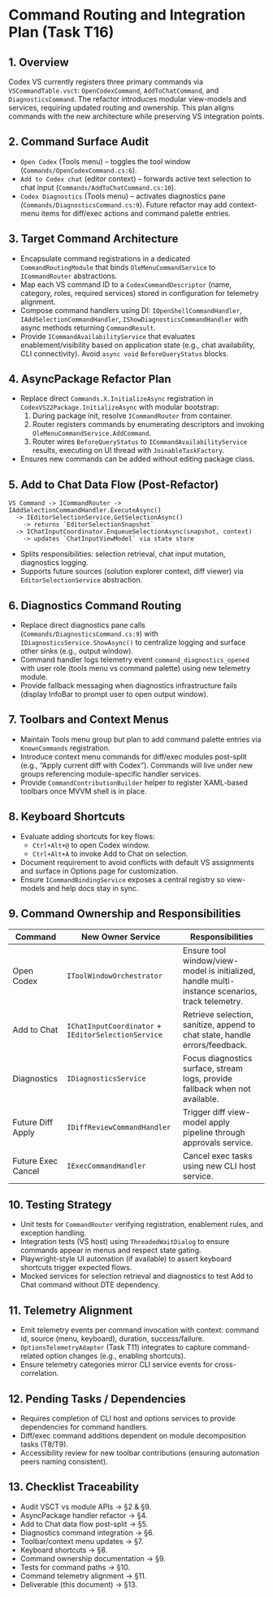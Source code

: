 # Command Routing and Integration Plan (Task T16)

## 1. Overview
Codex VS currently registers three primary commands via `VSCommandTable.vsct`: `OpenCodexCommand`, `AddToChatCommand`, and `DiagnosticsCommand`. The refactor introduces modular view-models and services, requiring updated routing and ownership. This plan aligns commands with the new architecture while preserving VS integration points.

## 2. Command Surface Audit
- `Open Codex` (Tools menu) – toggles the tool window (`Commands/OpenCodexCommand.cs:6`).
- `Add to Codex chat` (editor context) – forwards active text selection to chat input (`Commands/AddToChatCommand.cs:10`).
- `Codex Diagnostics` (Tools menu) – activates diagnostics pane (`Commands/DiagnosticsCommand.cs:9`).
Future refactor may add context-menu items for diff/exec actions and command palette entries.

## 3. Target Command Architecture
- Encapsulate command registrations in a dedicated `CommandRoutingModule` that binds `OleMenuCommandService` to `ICommandRouter` abstractions.
- Map each VS command ID to a `CodexCommandDescriptor` (name, category, roles, required services) stored in configuration for telemetry alignment.
- Compose command handlers using DI: `IOpenShellCommandHandler`, `IAddSelectionCommandHandler`, `IShowDiagnosticsCommandHandler` with async methods returning `CommandResult`.
- Provide `ICommandAvailabilityService` that evaluates enablement/visibility based on application state (e.g., chat availability, CLI connectivity). Avoid `async void` `BeforeQueryStatus` blocks.

## 4. AsyncPackage Refactor Plan
- Replace direct `Commands.X.InitializeAsync` registration in `CodexVS22Package.InitializeAsync` with modular bootstrap:
  1. During package init, resolve `ICommandRouter` from container.
  2. Router registers commands by enumerating descriptors and invoking `OleMenuCommandService.AddCommand`.
  3. Router wires `BeforeQueryStatus` to `ICommandAvailabilityService` results, executing on UI thread with `JoinableTaskFactory`.
- Ensures new commands can be added without editing package class.

## 5. Add to Chat Data Flow (Post-Refactor)
```
VS Command -> ICommandRouter -> IAddSelectionCommandHandler.ExecuteAsync()
  -> IEditorSelectionService.GetSelectionAsync()
    -> returns `EditorSelectionSnapshot`
  -> IChatInputCoordinator.EnqueueSelectionAsync(snapshot, context)
    -> updates `ChatInputViewModel` via state store
```
- Splits responsibilities: selection retrieval, chat input mutation, diagnostics logging.
- Supports future sources (solution explorer context, diff viewer) via `EditorSelectionService` abstraction.

## 6. Diagnostics Command Routing
- Replace direct diagnostics pane calls (`Commands/DiagnosticsCommand.cs:9`) with `IDiagnosticsService.ShowAsync()` to centralize logging and surface other sinks (e.g., output window).
- Command handler logs telemetry event `command_diagnostics_opened` with user role (tools menu vs command palette) using new telemetry module.
- Provide fallback messaging when diagnostics infrastructure fails (display InfoBar to prompt user to open output window).

## 7. Toolbars and Context Menus
- Maintain Tools menu group but plan to add command palette entries via `KnownCommands` registration.
- Introduce context menu commands for diff/exec modules post-split (e.g., “Apply current diff with Codex”). Commands will live under new groups referencing module-specific handler services.
- Provide `CommandContributionBuilder` helper to register XAML-based toolbars once MVVM shell is in place.

## 8. Keyboard Shortcuts
- Evaluate adding shortcuts for key flows:
  - `Ctrl+Alt+@` to open Codex window.
  - `Ctrl+Alt+A` to invoke Add to Chat on selection.
- Document requirement to avoid conflicts with default VS assignments and surface in Options page for customization.
- Ensure `ICommandBindingService` exposes a central registry so view-models and help docs stay in sync.

## 9. Command Ownership and Responsibilities
| Command | New Owner Service | Responsibilities |
| --- | --- | --- |
| Open Codex | `IToolWindowOrchestrator` | Ensure tool window/view-model is initialized, handle multi-instance scenarios, track telemetry. |
| Add to Chat | `IChatInputCoordinator` + `IEditorSelectionService` | Retrieve selection, sanitize, append to chat state, handle errors/feedback. |
| Diagnostics | `IDiagnosticsService` | Focus diagnostics surface, stream logs, provide fallback when not available. |
| Future Diff Apply | `IDiffReviewCommandHandler` | Trigger diff view-model apply pipeline through approvals service. |
| Future Exec Cancel | `IExecCommandHandler` | Cancel exec tasks using new CLI host service. |

## 10. Testing Strategy
- Unit tests for `CommandRouter` verifying registration, enablement rules, and exception handling.
- Integration tests (VS host) using `ThreadedWaitDialog` to ensure commands appear in menus and respect state gating.
- Playwright-style UI automation (if available) to assert keyboard shortcuts trigger expected flows.
- Mocked services for selection retrieval and diagnostics to test Add to Chat command without DTE dependency.

## 11. Telemetry Alignment
- Emit telemetry events per command invocation with context: command id, source (menu, keyboard), duration, success/failure.
- `OptionsTelemetryAdapter` (Task T11) integrates to capture command-related option changes (e.g., enabling shortcuts).
- Ensure telemetry categories mirror CLI service events for cross-correlation.

## 12. Pending Tasks / Dependencies
- Requires completion of CLI host and options services to provide dependencies for command handlers.
- Diff/exec command additions dependent on module decomposition tasks (T8/T9).
- Accessibility review for new toolbar contributions (ensuring automation peers naming consistent).

## 13. Checklist Traceability
- Audit VSCT vs module APIs → §2 & §9.
- AsyncPackage handler refactor → §4.
- Add to Chat data flow post-split → §5.
- Diagnostics command integration → §6.
- Toolbar/context menu updates → §7.
- Keyboard shortcuts → §8.
- Command ownership documentation → §9.
- Tests for command paths → §10.
- Command telemetry alignment → §11.
- Deliverable (this document) → §13.

